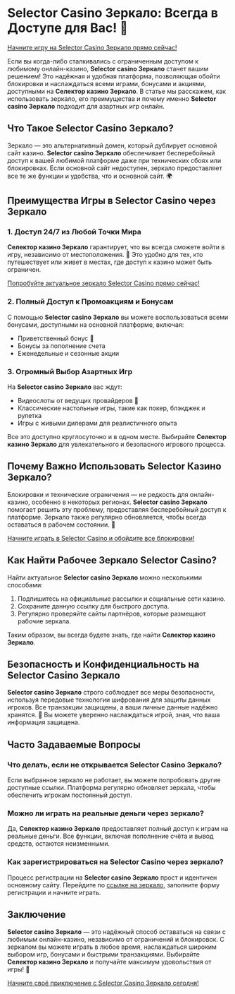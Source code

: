 # Selector Casino Зеркало: Всегда в Доступе для Вас! 🎲

[Начните игру на Selector Casino Зеркало прямо сейчас!](https://gosel.pl/SELVK)

Если вы когда-либо сталкивались с ограниченным доступом к любимому онлайн-казино, **Selector casino Зеркало** станет вашим решением! Это надёжная и удобная платформа, позволяющая обойти блокировки и наслаждаться всеми играми, бонусами и акциями, доступными на **Селектор казино Зеркало**. В статье мы расскажем, как использовать зеркало, его преимущества и почему именно **Selector casino Зеркало** подходит для азартных игр онлайн.

## Что Такое Selector Casino Зеркало?

Зеркало — это альтернативный домен, который дублирует основной сайт казино. **Selector casino Зеркало** обеспечивает бесперебойный доступ к вашей любимой платформе даже при технических сбоях или блокировках. Если основной сайт недоступен, зеркало предоставляет все те же функции и удобства, что и основной сайт. 🌍

## Преимущества Игры в Selector Casino через Зеркало

### 1. Доступ 24/7 из Любой Точки Мира

**Селектор казино Зеркало** гарантирует, что вы всегда сможете войти в игру, независимо от местоположения. 📲 Это удобно для тех, кто путешествует или живет в местах, где доступ к казино может быть ограничен.

[Попробуйте актуальное зеркало Selector Casino прямо сейчас!](https://gosel.pl/SELVK)

### 2. Полный Доступ к Промоакциям и Бонусам

С помощью **Selector casino Зеркало** вы можете воспользоваться всеми бонусами, доступными на основной платформе, включая:

- Приветственный бонус 🎁
- Бонусы за пополнение счета
- Еженедельные и сезонные акции

### 3. Огромный Выбор Азартных Игр

На **Selector casino Зеркало** вас ждут:

- Видеослоты от ведущих провайдеров 🎰
- Классические настольные игры, такие как покер, блэкджек и рулетка
- Игры с живыми дилерами для реалистичного опыта

Все это доступно круглосуточно и в одном месте. Выбирайте **Селектор казино Зеркало** для увлекательного и безопасного игрового процесса.

## Почему Важно Использовать Selector Казино Зеркало?

Блокировки и технические ограничения — не редкость для онлайн-казино, особенно в некоторых регионах. **Selector casino Зеркало** помогает решить эту проблему, предоставляя бесперебойный доступ к платформе. Зеркало также регулярно обновляется, чтобы всегда оставаться в рабочем состоянии. 🔄

[Начните играть в Selector Casino и обойдите все блокировки!](https://gosel.pl/SELVK)

## Как Найти Рабочее Зеркало Selector Casino?

Найти актуальное **Selector casino Зеркало** можно несколькими способами:

1. Подпишитесь на официальные рассылки и социальные сети казино.
2. Сохраните данную ссылку для быстрого доступа.
3. Регулярно проверяйте сайты партнёров, которые размещают рабочие зеркала.

Таким образом, вы всегда будете знать, где найти **Селектор казино Зеркало**.

## Безопасность и Конфиденциальность на Selector Casino Зеркало

**Selector casino Зеркало** строго соблюдает все меры безопасности, используя передовые технологии шифрования для защиты данных игроков. Все транзакции защищены, а ваши личные данные надёжно хранятся. 🔐 Вы можете уверенно наслаждаться игрой, зная, что ваша информация защищена.

## Часто Задаваемые Вопросы

### Что делать, если не открывается Selector Casino Зеркало?

Если выбранное зеркало не работает, вы можете попробовать другие доступные ссылки. Платформа регулярно обновляет зеркала, чтобы обеспечить игрокам постоянный доступ.

### Можно ли играть на реальные деньги через зеркало?

Да, **Селектор казино Зеркало** предоставляет полный доступ к играм на реальные деньги. Все функции, включая пополнение счёта и вывод средств, остаются неизменными.

### Как зарегистрироваться на Selector Casino через зеркало?

Процесс регистрации на **Selector casino Зеркало** прост и идентичен основному сайту. Перейдите по [ссылке на зеркало](https://gosel.pl/SELVK), заполните форму регистрации и начните играть.

## Заключение

**Selector casino Зеркало** — это надёжный способ оставаться на связи с любимым онлайн-казино, независимо от ограничений и блокировок. С зеркалом вы можете играть в любое время, наслаждаться широким выбором игр, бонусами и быстрыми транзакциями. Выбирайте **Селектор казино Зеркало** и получайте максимум удовольствия от игры! 🎉

[Начните своё приключение с Selector Casino Зеркало сегодня!](https://gosel.pl/SELVK)
